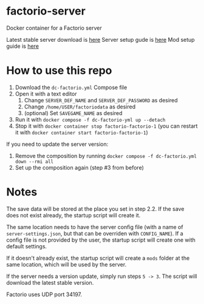 # factorio-server
Docker container for a Factorio server

Latest stable server download is [here](https://factorio.com/get-download/stable/headless/linux64)
Server setup gude is [here](https://wiki.factorio.com/Multiplayer#Setting_up_a_Linux_Factorio_server)
Mod setup guide is [here](https://forums.factorio.com/viewtopic.php?t=38510)

# How to use this repo
1. Download the `dc-factorio.yml` Compose file
2. Open it with a text editor
   1. Change `SERVER_DEF_NAME` and `SERVER_DEF_PASSWORD` as desired
   2. Change `/home/USER/factoriodata` as desired
   3. (optional) Set `SAVEGAME_NAME` as desired
3. Run it with `docker compose -f dc-factorio-yml up --detach`
4. Stop it with `docker container stop factorio-factorio-1` (you can restart it with `docker container start factorio-factorio-1`)

If you need to update the server version:
1. Remove the composition by running `docker compose -f dc-factorio.yml down --rmi all`
2. Set up the composition again (step #3 from before)

# Notes
The save data will be stored at the place you set in step 2.2.
If the save does not exist already, the startup script will create it.

The same location needs to have the server config file (with a name of `server-settings.json`, but that can be overriden with `CONFIG_NAME`).
If a config file is not provided by the user, the startup script will create one with default settings.

If it doesn't already exist, the startup script will create a `mods` folder at the same location, which will be used by the server.

If the server needs a version update, simply run steps `5 -> 3`. The script will download the latest stable version.

Factorio uses UDP port 34197.
